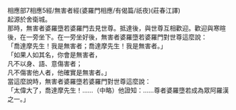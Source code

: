 相應部7相應5經/無害者經(婆羅門相應/有偈篇/祇夜)(莊春江譯)  
起源於舍衛城。  
那時，無害者婆羅墮若婆羅門去見世尊。抵達後，與世尊互相歡迎。歡迎與寒暄後，在一旁坐下。在一旁坐好後，無害者婆羅墮若婆羅門對世尊這麼說：  
「喬達摩先生！我是無害者；喬達摩先生！我是無害者。」  
「如果人如其名，你會是無害者，  
凡不以身、語、意傷害者；  
凡不傷害他人者，他確實是無害者。」  
當這麼說時，無害者婆羅墮若婆羅門對世尊這麼說：  
「太偉大了，喬達摩先生！……（中略）他證知：……尊者婆羅墮若成為眾阿羅漢之一。」  
  
  

